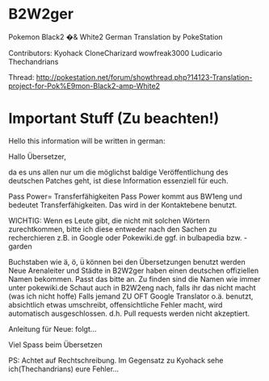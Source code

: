 B2W2ger
=======

Pokemon Black2 �& White2 German Translation by PokeStation

Contributors:
Kyohack
CloneCharizard
wowfreak3000
Ludicario
Thechandrians

Thread: http://pokestation.net/forum/showthread.php?14123-Translation-project-for-Pok%E9mon-Black2-amp-White2

Important Stuff (Zu beachten!)
==============================

Hello this information will be written in german:

Hallo Übersetzer,

da es uns allen nur um die möglichst baldige Veröffentlichung des deutschen Patches geht,
ist diese Information essenziell für euch.

Pass Power= Transferfähigkeiten
Pass Power kommt aus BW1eng und bedeutet Transferfähigkeiten. Das wird in der Kontaktebene benutzt. 

WICHTIG:
Wenn es Leute gibt, die nicht mit solchen Wörtern zurechtkommen, bitte ich diese entweder nach den Sachen zu recherchieren
z.B. in Google oder Pokewiki.de ggf. in bulbapedia bzw. -garden

Buchstaben wie ä, ö, ü können bei den Übersetzungen benutzt werden
Neue Arenaleiter und Städte in B2W2ger haben einen deutschen offiziellen Namen bekommen. Passt das bitte an. Zu finden sind die Namen
wie immer unter pokewiki.de
Schaut auch in B2W2eng nach, falls ihr das nicht macht (was ich nicht hoffe)
Falls jemand ZU OFT Google Translator o.ä. benutzt, absichtlich etwas umschreibt, offensichtliche Fehler macht, wird
automatisch ausgeschlossen. d.h. Pull requests werden nicht akzeptiert.

Anleitung für Neue:
folgt...

Viel Spass beim Übersetzen

PS: Achtet auf Rechtschreibung. Im Gegensatz zu Kyohack sehe ich(Thechandrians) eure Fehler...